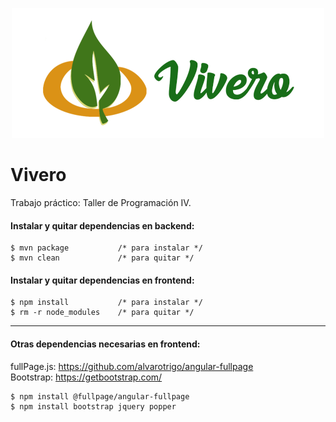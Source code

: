 <p align="center">
  <img src="https://github.com/dardonosti/vivero/blob/master/logo_vivero.png">
</p>

# Vivero

Trabajo práctico: Taller de Programación IV.

#### Instalar y quitar dependencias en backend:

```
$ mvn package           /* para instalar */
$ mvn clean             /* para quitar */
```

#### Instalar y quitar dependencias en frontend:

```
$ npm install           /* para instalar */
$ rm -r node_modules    /* para quitar */
```

------

#### Otras dependencias necesarias en frontend:

fullPage.js: https://github.com/alvarotrigo/angular-fullpage  
Bootstrap: https://getbootstrap.com/

```
$ npm install @fullpage/angular-fullpage
$ npm install bootstrap jquery popper
```

